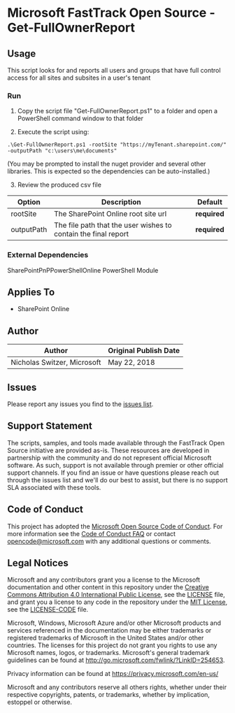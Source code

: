 # Microsoft FastTrack Open Source - Get-FullOwnerReport

## Usage

This script looks for and reports all users and groups that have full control access for all sites and subsites in a user's tenant

### Run

1. Copy the script file "Get-FullOwnerReport.ps1" to a folder and open a PowerShell command window to that folder

2. Execute the script using:

`.\Get-FullOwnerReport.ps1 -rootSite "https://myTenant.sharepoint.com/" -outputPath "c:\users\me\documents"`

(You may be prompted to install the nuget provider and several other libraries. This is expected so the dependencies can be auto-installed.)

3. Review the produced csv file 


|Option|Description|Default
|----|--------------------------|--------------------------
|rootSite|The SharePoint Online root site url|**required**
|outputPath|The file path that the user wishes to contain the final report|**required**


### External Dependencies

SharePointPnPPowerShellOnline PowerShell Module

## Applies To

- SharePoint Online

## Author

|Author|Original Publish Date
|----|--------------------------
|Nicholas Switzer, Microsoft|May 22, 2018|

## Issues

Please report any issues you find to the [issues list](../../../../issues).

## Support Statement

The scripts, samples, and tools made available through the FastTrack Open Source initiative are provided as-is. These resources are developed in partnership with the community and do not represent official Microsoft software. As such, support is not available through premier or other official support channels. If you find an issue or have questions please reach out through the issues list and we'll do our best to assist, but there is no support SLA associated with these tools.

## Code of Conduct

This project has adopted the [Microsoft Open Source Code of Conduct](https://opensource.microsoft.com/codeofconduct/).
For more information see the [Code of Conduct FAQ](https://opensource.microsoft.com/codeofconduct/faq/) or
contact [opencode@microsoft.com](mailto:opencode@microsoft.com) with any additional questions or comments.

## Legal Notices

Microsoft and any contributors grant you a license to the Microsoft documentation and other content
in this repository under the [Creative Commons Attribution 4.0 International Public License](https://creativecommons.org/licenses/by/4.0/legalcode),
see the [LICENSE](https://github.com/Microsoft/FastTrack/blob/master/LICENSE) file, and grant you a license to any code in the repository under the [MIT License](https://opensource.org/licenses/MIT), see the
[LICENSE-CODE](https://github.com/Microsoft/FastTrack/blob/master/LICENSE-CODE) file.

Microsoft, Windows, Microsoft Azure and/or other Microsoft products and services referenced in the documentation
may be either trademarks or registered trademarks of Microsoft in the United States and/or other countries.
The licenses for this project do not grant you rights to use any Microsoft names, logos, or trademarks.
Microsoft's general trademark guidelines can be found at http://go.microsoft.com/fwlink/?LinkID=254653.

Privacy information can be found at https://privacy.microsoft.com/en-us/

Microsoft and any contributors reserve all others rights, whether under their respective copyrights, patents,
or trademarks, whether by implication, estoppel or otherwise.
